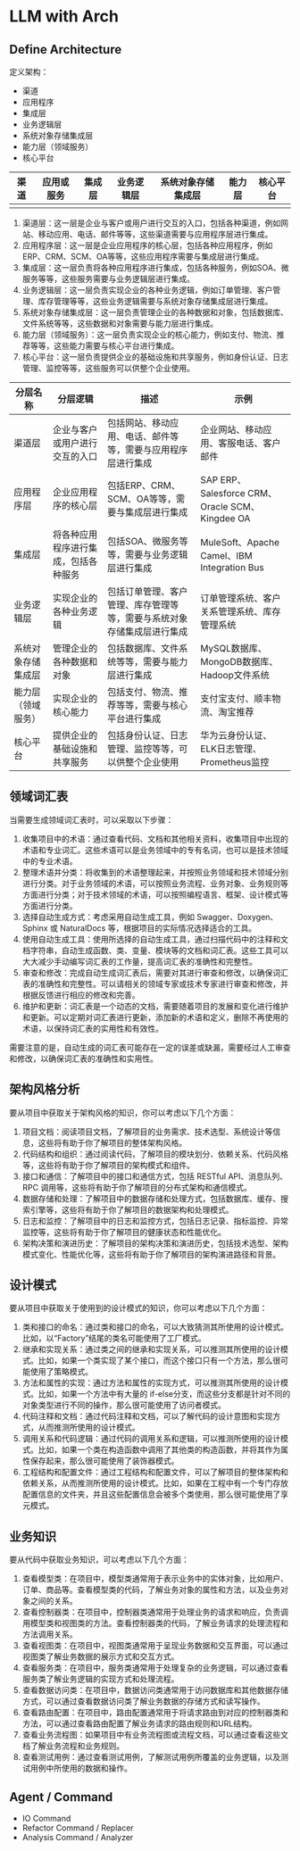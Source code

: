 # LLM with Arch

## Define Architecture

定义架构：

- 渠道
- 应用程序
- 集成层
- 业务逻辑层
- 系统对象存储集成层
- 能力层（领域服务）
- 核心平台

| 渠道 | 应用或服务 | 集成层 | 业务逻辑层 | 系统对象存储集成层 | 能力层 | 核心平台 |
|----|-------|-----|-------|-----------|-----|------|
|    |       |     |       |           |     |      |

1. 渠道层：这一层是企业与客户或用户进行交互的入口，包括各种渠道，例如网站、移动应用、电话、邮件等等，这些渠道需要与应用程序层进行集成。
2. 应用程序层：这一层是企业应用程序的核心层，包括各种应用程序，例如ERP、CRM、SCM、OA等等，这些应用程序需要与集成层进行集成。
3. 集成层：这一层负责将各种应用程序进行集成，包括各种服务，例如SOA、微服务等等，这些服务需要与业务逻辑层进行集成。
4. 业务逻辑层：这一层负责实现企业的各种业务逻辑，例如订单管理、客户管理、库存管理等等，这些业务逻辑需要与系统对象存储集成层进行集成。
5. 系统对象存储集成层：这一层负责管理企业的各种数据和对象，包括数据库、文件系统等等，这些数据和对象需要与能力层进行集成。
6. 能力层（领域服务）：这一层负责实现企业的核心能力，例如支付、物流、推荐等等，这些能力需要与核心平台进行集成。
7. 核心平台：这一层负责提供企业的基础设施和共享服务，例如身份认证、日志管理、监控等等，这些服务可以供整个企业使用。

| 分层名称      | 分层逻辑               | 描述                                  | 示例                                           |
|-----------|--------------------|-------------------------------------|----------------------------------------------|
| 渠道层       | 企业与客户或用户进行交互的入口    | 包括网站、移动应用、电话、邮件等等，需要与应用程序层进行集成      | 企业网站、移动应用、客服电话、客户邮件                          |
| 应用程序层     | 企业应用程序的核心层         | 包括ERP、CRM、SCM、OA等等，需要与集成层进行集成       | SAP ERP、Salesforce CRM、Oracle SCM、Kingdee OA |
| 集成层       | 将各种应用程序进行集成，包括各种服务 | 包括SOA、微服务等等，需要与业务逻辑层进行集成            | MuleSoft、Apache Camel、IBM Integration Bus    |
| 业务逻辑层     | 实现企业的各种业务逻辑        | 包括订单管理、客户管理、库存管理等等，需要与系统对象存储集成层进行集成 | 订单管理系统、客户关系管理系统、库存管理系统                       |
| 系统对象存储集成层 | 管理企业的各种数据和对象       | 包括数据库、文件系统等等，需要与能力层进行集成             | MySQL数据库、MongoDB数据库、Hadoop文件系统               |
| 能力层（领域服务） | 实现企业的核心能力          | 包括支付、物流、推荐等等，需要与核心平台进行集成            | 支付宝支付、顺丰物流、淘宝推荐                              |
| 核心平台      | 提供企业的基础设施和共享服务     | 包括身份认证、日志管理、监控等等，可以供整个企业使用          | 华为云身份认证、ELK日志管理、Prometheus监控                 |

## 领域词汇表

当需要生成领域词汇表时，可以采取以下步骤：

1. 收集项目中的术语：通过查看代码、文档和其他相关资料，收集项目中出现的术语和专业词汇。这些术语可以是业务领域中的专有名词，也可以是技术领域中的专业术语。
2. 整理术语并分类：将收集到的术语整理起来，并按照业务领域和技术领域分别进行分类。对于业务领域的术语，可以按照业务流程、业务对象、业务规则等方面进行分类；对于技术领域的术语，可以按照编程语言、框架、设计模式等方面进行分类。
3. 选择自动生成方式：考虑采用自动生成工具，例如 Swagger、Doxygen、Sphinx 或 NaturalDocs 等，根据项目的实际情况选择适合的工具。
4. 使用自动生成工具：使用所选择的自动生成工具，通过扫描代码中的注释和文档字符串，自动生成函数、类、变量、模块等的文档和词汇表。这些工具可以大大减少手动编写词汇表的工作量，提高词汇表的准确性和完整性。
5. 审查和修改：完成自动生成词汇表后，需要对其进行审查和修改，以确保词汇表的准确性和完整性。可以请相关的领域专家或技术专家进行审查和修改，并根据反馈进行相应的修改和完善。
6. 维护和更新：词汇表是一个动态的文档，需要随着项目的发展和变化进行维护和更新。可以定期对词汇表进行更新，添加新的术语和定义，删除不再使用的术语，以保持词汇表的实用性和有效性。

需要注意的是，自动生成的词汇表可能存在一定的误差或缺漏，需要经过人工审查和修改，以确保词汇表的准确性和实用性。

## 架构风格分析

要从项目中获取关于架构风格的知识，你可以考虑以下几个方面：

1. 项目文档：阅读项目文档，了解项目的业务需求、技术选型、系统设计等信息，这些将有助于你了解项目的整体架构风格。
2. 代码结构和组织：通过阅读代码，了解项目的模块划分、依赖关系、代码风格等，这些将有助于你了解项目的架构模式和组件。
3. 接口和通信：了解项目中的接口和通信方式，包括 RESTful API、消息队列、RPC 调用等，这些将有助于你了解项目的分布式架构和通信模式。
4. 数据存储和处理：了解项目中的数据存储和处理方式，包括数据库、缓存、搜索引擎等，这些将有助于你了解项目的数据架构和处理模式。
5. 日志和监控：了解项目中的日志和监控方式，包括日志记录、指标监控、异常监控等，这些将有助于你了解项目的健康状态和性能优化。
6. 架构决策和演进历史：了解项目的架构决策和演进历史，包括技术选型、架构模式变化、性能优化等，这些将有助于你了解项目的架构演进路径和背景。

## 设计模式

要从项目中获取关于使用到的设计模式的知识，你可以考虑以下几个方面：

1. 类和接口的命名：通过类和接口的命名，可以大致猜测其所使用的设计模式。比如，以“Factory”结尾的类名可能使用了工厂模式。
2. 继承和实现关系：通过类之间的继承和实现关系，可以推测其所使用的设计模式。比如，如果一个类实现了某个接口，而这个接口只有一个方法，那么很可能使用了策略模式。
3. 方法和属性的实现：通过方法和属性的实现方式，可以推测其所使用的设计模式。比如，如果一个方法中有大量的
   if-else分支，而这些分支都是针对不同的对象类型进行不同的操作，那么很可能使用了访问者模式。
4. 代码注释和文档：通过代码注释和文档，可以了解代码的设计意图和实现方式，从而推测所使用的设计模式。
5. 调用关系和代码逻辑：通过代码的调用关系和逻辑，可以推测所使用的设计模式。比如，如果一个类在构造函数中调用了其他类的构造函数，并将其作为属性保存起来，那么很可能使用了装饰器模式。
6. 工程结构和配置文件：通过工程结构和配置文件，可以了解项目的整体架构和依赖关系，从而推测所使用的设计模式。比如，如果在工程中有一个专门存放配置信息的文件夹，并且这些配置信息会被多个类使用，那么很可能使用了享元模式。

## 业务知识

要从代码中获取业务知识，可以考虑以下几个方面：

1. 查看模型类：在项目中，模型类通常用于表示业务中的实体对象，比如用户、订单、商品等。查看模型类的代码，了解业务对象的属性和方法，以及业务对象之间的关系。
2. 查看控制器类：在项目中，控制器类通常用于处理业务的请求和响应，负责调用模型类和视图类的方法。查看控制器类的代码，了解业务请求的处理流程和方法调用关系。
3. 查看视图类：在项目中，视图类通常用于呈现业务数据和交互界面，可以通过视图类了解业务数据的展示方式和交互方式。
4. 查看服务类：在项目中，服务类通常用于处理复杂的业务逻辑，可以通过查看服务类了解业务逻辑的实现方式和处理流程。
5. 查看数据访问类：在项目中，数据访问类通常用于访问数据库和其他数据存储方式，可以通过查看数据访问类了解业务数据的存储方式和读写操作。
6. 查看路由配置：在项目中，路由配置通常用于将请求路由到对应的控制器类和方法，可以通过查看路由配置了解业务请求的路由规则和URL结构。
7. 查看业务流程图：如果项目中有业务流程图或流程文档，可以通过查看这些文档了解业务流程和业务规则。
8. 查看测试用例：通过查看测试用例，了解测试用例所覆盖的业务逻辑，以及测试用例中所使用的数据和操作。

## Agent / Command

- IO Command
- Refactor Command / Replacer
- Analysis Command / Analyzer


